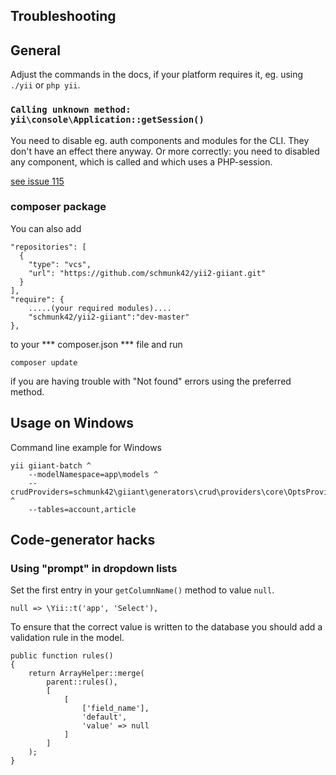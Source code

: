 
Troubleshooting
---------------

## General

Adjust the commands in the docs, if your platform requires it, eg. using `./yii` or `php yii`.

### `Calling unknown method: yii\console\Application::getSession()`

You need to disable eg. auth components and modules for the CLI. They don't have an effect there anyway.
Or more correctly: you need to disabled any component, which is called and which uses a PHP-session.

[see issue 115](https://github.com/schmunk42/yii2-giiant/issues/115#issuecomment-136284039)

### composer package

You can also add

    "repositories": [
      {
        "type": "vcs",
        "url": "https://github.com/schmunk42/yii2-giiant.git"
      }
    ],
    "require": {
        .....(your required modules)....
        "schmunk42/yii2-giiant":"dev-master"
    },

to your *** composer.json ***  file and run

    composer update

if you are having trouble with "Not found" errors using the preferred method.


## Usage on Windows

Command line example for Windows

```
yii giiant-batch ^
    --modelNamespace=app\models ^
    --crudProviders=schmunk42\giiant\generators\crud\providers\core\OptsProvider ^
    --tables=account,article
```


## Code-generator hacks

### Using "prompt" in dropdown lists

Set the first entry in your `getColumnName()` method to value `null`.  

	null => \Yii::t('app', 'Select'),

To ensure that the correct value is written to the database you should add a validation rule in the model.  

    public function rules()
    {
        return ArrayHelper::merge(
            parent::rules(),
            [
                [
                    ['field_name'],
                    'default',
                    'value' => null
                ]
            ]
        );
    }
